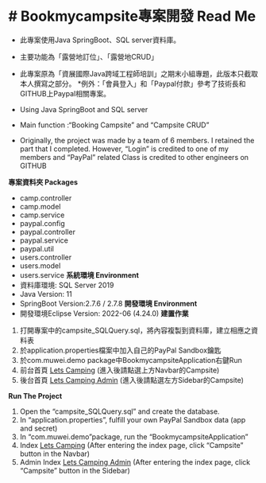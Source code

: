 # # Bookmycampsite專案開發 Read Me
* 此專案使用Java SpringBoot、SQL server資料庫。

* 主要功能為「露營地訂位」、「露營地CRUD」

* 此專案原為「資展國際Java跨域工程師培訓」之期末小組專題，此版本只截取本人撰寫之部分。 *例外：「會員登入」和「Paypal付款」參考了技術長和GITHUB上Paypal相關專案。

* Using Java SpringBoot and SQL server

* Main function :“Booking Campsite” and “Campsite CRUD”

* Originally, the project was made by a team of 6 members. I retained the part that I completed. However, “Login” is credited to one of my members and “PayPal” related Class is credited to other engineers on GITHUB

**專案資料夾 Packages**
* camp.controller
* camp.model
* camp.service
* paypal.config
* paypal.controller
* paypal.service
* paypal.util
* users.controller
* users.model
* users.service
**系統環境 Environment**
* 資料庫環境: SQL Server 2019
* Java Version: 11
* SpringBoot Version:2.7.6 / 2.7.8
**開發環境 Environment**
* 開發環境Eclipse Version: 2022-06 (4.24.0)
**建置作業**
1. 打開專案中的campsite_SQLQuery.sql，將內容複製到資料庫，建立相應之資料表
2. 於application.properties檔案中加入自己的PayPal Sandbox鑰匙
3. 於com.muwei.demo package中BookmycampsiteApplication右鍵Run
4. 前台首頁  [Lets Camping](http://localhost:8080/bookmycampsite/index)  (進入後請點選上方Navbar的Campsite)
5. 後台首頁 [Lets Camping Admin](http://localhost:8080/bookmycampsite/admin/top)  (進入後請點選左方Sidebar的Campsite)

**Run The Project**
1. Open the “campsite_SQLQuery.sql” and create the database.
2. In “application.properties”, fulfill your own PayPal Sandbox data (app and secret)
3. In “com.muwei.demo”package, run the “BookmycampsiteApplication”
4. Index  [Lets Camping](http://localhost:8080/bookmycampsite/index)  (After entering the index page, click “Campsite” button in the Navbar)
5. Admin Index [Lets Camping Admin](http://localhost:8080/bookmycampsite/admin/top)  (After entering the index page, click “Campsite” button in the Sidebar)
